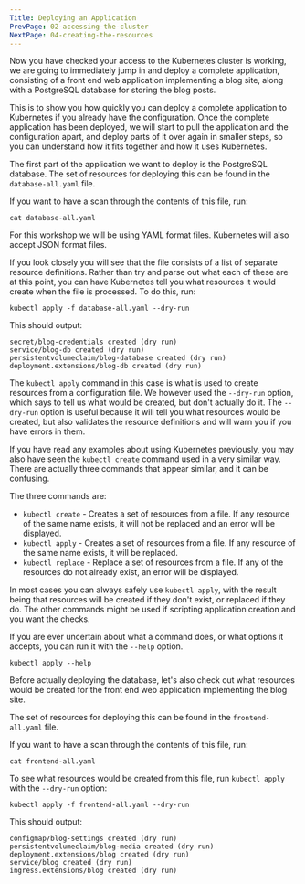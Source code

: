 ```yaml
---
Title: Deploying an Application
PrevPage: 02-accessing-the-cluster
NextPage: 04-creating-the-resources
---
```


Now you have checked your access to the Kubernetes cluster is working, we are going to immediately jump in and deploy a complete application, consisting of a front end web application implementing a blog site, along with a PostgreSQL database for storing the blog posts.

This is to show you how quickly you can deploy a complete application to Kubernetes if you already have the configuration. Once the complete application has been deployed, we will start to pull the application and the configuration apart, and deploy parts of it over again in smaller steps, so you can understand how it fits together and how it uses Kubernetes.

The first part of the application we want to deploy is the PostgreSQL database. The set of resources for deploying this can be found in the `database-all.yaml` file.

If you want to have a scan through the contents of this file, run:

```execute
cat database-all.yaml
```

For this workshop we will be using YAML format files. Kubernetes will also accept JSON format files.

If you look closely you will see that the file consists of a list of separate resource definitions. Rather than try and parse out what each of these are at this point, you can have Kubernetes tell you what resources it would create when the file is processed. To do this, run:

```execute
kubectl apply -f database-all.yaml --dry-run
```

This should output:

```
secret/blog-credentials created (dry run)
service/blog-db created (dry run)
persistentvolumeclaim/blog-database created (dry run)
deployment.extensions/blog-db created (dry run)
```

The `kubectl apply` command in this case is what is used to create resources from a configuration file. We however used the `--dry-run` option, which says to tell us what would be created, but don't actually do it. The `--dry-run` option is useful because it will tell you what resources would be created, but also validates the resource definitions and will warn you if you have errors in them.

If you have read any examples about using Kubernetes previously, you may also have seen the `kubectl create` command used in a very similar way. There are actually three commands that appear similar, and it can be confusing.

The three commands are:

* `kubectl create` - Creates a set of resources from a file. If any resource of the same name exists, it will not be replaced and an error will be displayed.
* `kubectl apply` - Creates a set of resources from a file. If any resource of the same name exists, it will be replaced.
* `kubectl replace` - Replace a set of resources from a file. If any of the resources do not already exist, an error will be displayed.

In most cases you can always safely use `kubectl apply`, with the result being that resources will be created if they don't exist, or replaced if they do. The other commands might be used if scripting application creation and you want the checks.

If you are ever uncertain about what a command does, or what options it accepts, you can run it with the `--help` option.

```execute
kubectl apply --help
```

Before actually deploying the database, let's also check out what resources would be created for the front end web application implementing the blog site.

The set of resources for deploying this can be found in the `frontend-all.yaml` file.

If you want to have a scan through the contents of this file, run:

```execute
cat frontend-all.yaml
```

To see what resources would be created from this file, run `kubectl apply` with the `--dry-run` option:

```execute
kubectl apply -f frontend-all.yaml --dry-run
```

This should output:

```
configmap/blog-settings created (dry run)
persistentvolumeclaim/blog-media created (dry run)
deployment.extensions/blog created (dry run)
service/blog created (dry run)
ingress.extensions/blog created (dry run)
```
